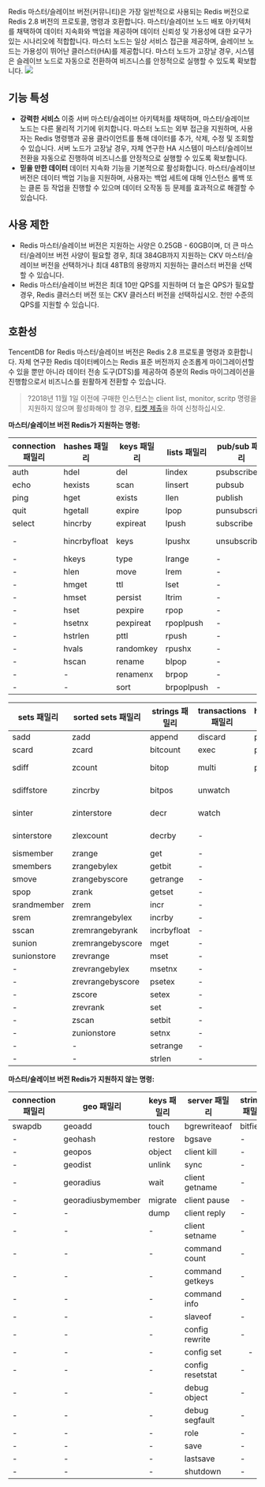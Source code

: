 Redis 마스터/슬레이브 버전(커뮤니티)은 가장 일반적으로 사용되는 Redis 버전으로 Redis 2.8 버전의 프로토콜, 명령과 호환합니다. 마스터/슬레이브 노드 배포 아키텍처를 채택하여 데이터 지속화와 백업을 제공하며 데이터 신뢰성 및 가용성에 대한 요구가 있는 시나리오에 적합합니다. 마스터 노드는 일상 서비스 접근을 제공하며, 슬레이브 노드는 가용성이 뛰어난 클러스터(HA)를 제공합니다. 마스터 노드가 고장날 경우, 시스템은 슬레이브 노드로 자동으로 전환하여 비즈니스를 안정적으로 실행할 수 있도록 확보합니다.
![](https://main.qcloudimg.com/raw/37626b6980e25a1ddf4fd3efcf4bbd4a.png)

## 기능 특성
-   **강력한 서비스**
이중 서버 마스터/슬레이브 아키텍처를 채택하며, 마스터/슬레이브 노드는 다른 물리적 기기에 위치합니다. 마스터 노드는 외부 접근을 지원하며, 사용자는 Redis 명령행과 공용 클라이언트를 통해 데이터를 추가, 삭제, 수정 및 조회할 수 있습니다. 서버 노드가 고장날 경우, 자체 연구한 HA 시스템이 마스터/슬레이브 전환을 자동으로 진행하여 비즈니스를 안정적으로 실행할 수 있도록 확보합니다.        
-   **믿을 만한 데이터**
데이터 지속화 기능을 기본적으로 활성화합니다. 마스터/슬레이브 버전은 데이터 백업 기능을 지원하며, 사용자는 백업 세트에 대해 인스턴스 롤백 또는 클론 등 작업을 진행할 수 있으며 데이터 오작동 등 문제를 효과적으로 해결할 수 있습니다.

## 사용 제한
- Redis 마스터/슬레이브 버전은 지원하는 사양은 0.25GB - 60GB이며, 더 큰 마스터/슬레이브 버전 사양이 필요할 경우, 최대 384GB까지 지원하는 CKV 마스터/슬레이브 버전을 선택하거나 최대 48TB의 용량까지 지원하는 클러스터 버전을 선택할 수 있습니다.
- Redis 마스터/슬레이브 버전은 최대 10만 QPS를 지원하며 더 높은 QPS가 필요할 경우, Redis 클러스터 버전 또는 CKV 클러스터 버전을 선택하십시오. 천만 수준의 QPS를 지원할 수 있습니다.

## 호환성
TencentDB for Redis 마스터/슬레이브 버전은 Redis 2.8 프로토콜 명령과 호환합니다. 자체 연구한 Redis 데이터베이스는 Redis 표준 버전까지 순조롭게 마이그레이션할 수 있을 뿐만 아니라 데이터 전송 도구(DTS)를 제공하여 증분의 Redis 마이그레이션을 진행함으로서 비즈니스를 원활하게 전환할 수 있습니다.

>?2018년 11월 1일 이전에 구매한 인스턴스는 client list, monitor, scritp 명령을 지원하지 않으며 활성화해야 할 경우, [티켓 제출](https://console.cloud.tencent.com/workorder/category)을 하여 신청하십시오.

**마스터/슬레이브 버전 Redis가 지원하는 명령:**

| **connection 패밀리** | **hashes 패밀리** | **keys 패밀리** | **lists 패밀리** | **pub/sub 패밀리** | **server 패밀리** | 
| --- | --- | --- | --- | --- | --- |
| auth | hdel | del | lindex | psubscribe | command | 
| echo | hexists | scan | linsert | pubsub | dbsize |
| ping | hget | exists | llen | publish | info | 
| quit | hgetall | expire | lpop | punsubscribe | time | 
| select | hincrby | expireat | lpush | subscribe | client list  | 
| -  | hincrbyfloat | keys | lpushx | unsubscribe | config get  | 
| -　 | hkeys | type | lrange | -　 | monitor  | 
| -　 | hlen | move | lrem | -　 | flushdb  |
| -　 | hmget | ttl | lset | -　 | flushall  |
| -　 | hmset | persist | ltrim | -　 | slowlog  |
| -　 | hset | pexpire | rpop | -　 | -  |
| -　 | hsetnx | pexpireat | rpoplpush | -　 | -  |
| -　 | hstrlen | pttl | rpush | -　 |-  |
| -　 | hvals | randomkey | rpushx | -　 | -  |
| -　 | hscan | rename | blpop | -　 | -  |
| -　 | -　 | renamenx | brpop | -　 | -　 |
| -　 | -　 | sort | brpoplpush | -　 | -　 |


|**sets 패밀리** | **sorted sets 패밀리** | **strings 패밀리** | **transactions 패밀리** |**hyperloglog 패밀리** |**scripting 패밀리** |
| --- | --- | --- | --- | --- | -- |
| sadd | zadd | append | discard |pfadd |eval |
| scard | zcard | bitcount | exec |pfcount| evalsha |
| sdiff | zcount | bitop | multi |pfmerge| script debug |
| sdiffstore | zincrby | bitpos | unwatch |  |script exists|
| sinter | zinterstore | decr | watch | | script flush |
| sinterstore | zlexcount | decrby | -　 | | script load |
| sismember | zrange | get | -　 | |script kill |
| smembers | zrangebylex | getbit | -　 |
| smove | zrangebyscore | getrange | -　 |
| spop | zrank | getset | -　 |
| srandmember | zrem | incr | -　 |
| srem | zremrangebylex | incrby | -　 |
| sscan | zremrangebyrank | incrbyfloat | -　 |
| sunion | zremrangebyscore | mget | -　 |
| sunionstore | zrevrange | mset | -　 |
| -　 | zrevrangebylex | msetnx | -　 |
|- 　 | zrevrangebyscore | psetex | -　 |
| -　 | zscore | setex | -　 |
| -　 | zrevrank | set | -　 |
| -　 | zscan | setbit | -　 |
| -　 | zunionstore | setnx | -　 |
| -　 | -　 | setrange | -　 |
| -　 | -　 | strlen | -　 |

**마스터/슬레이브 버전 Redis가 지원하지 않는 명령:**

| **connection 패밀리** | **geo 패밀리** | **keys 패밀리** | **server 패밀리** | **strings 패밀리** |
| --- | --- | --- | --- | --- |
| swapdb | geoadd | touch |  bgrewriteaof | bitfield |
| -　 | geohash |  restore |  bgsave |- 　 |
| -　 | geopos |  object |  client kill | -　 |
| -　 | geodist |  unlink |  sync | -　 |
| -　 | georadius |  wait | client getname | -　 |
| -　 | georadiusbymember | migrate | client pause |- 　 |
| -　 | -　 | dump | client reply | -　 |
| -　 | -　 |  -　 | client setname |- 　 |
| -　 | -　 |  -　 |  command count | -　 |
| -　 | -　 | - 　 |  command getkeys | -　 |
| -　 | -　 |  -　 | command info |- 　 |
| -　 | -　 |  -　 | slaveof | -　 |
| -　 | -　 | -　 | config rewrite |- 　 |
| -　 | -　 | - 　 |  config set | 　- |
| -　 | -　 |  - | config resetstat | -　 |
| -　 | -　 |  -　 |  debug object | -　 |
| -　 | -　 |  -　 | debug segfault | -　 |
| -　 | -　 | -　 | role  | -　 |
| -　 | -　 | -　 | save  | -　 |
| -　 | -　 | -　 | lastsave |- 　 |
| -　 | -　 |  -　 | shutdown  | -　 |

    




